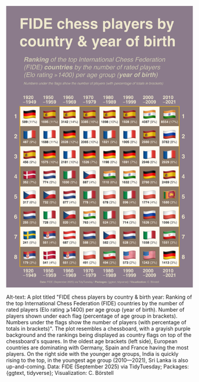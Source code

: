 ![](fide_ratings.png)

Alt-text: A plot titled "FIDE chess players by country & birth year: Ranking of the top International Chess Federation (FIDE) countries by the number of rated players (Elo rating ⩾1400) per age group (year of birth). Number of players shown under each flag (percentage of age group in brackets). Numbers under the flags show the number of players (with percentage of totals in brackets)". The plot resembles a chessboard, with a grayish purple background and the rankings being displayed as country flags on top of the chessboard's squares. In the oldest age brackets (left side), European countries are dominating with Germany, Spain and France having the most players. On the right side with the younger age groups, India is quickly rising to the top, in the youngest age group (2010—2021), Sri Lanka is also up-and-coming. Data: FIDE (September 2025) via TidyTuesday; Packages: {ggtext, tidyverse}; Visualization: C. Börstell

